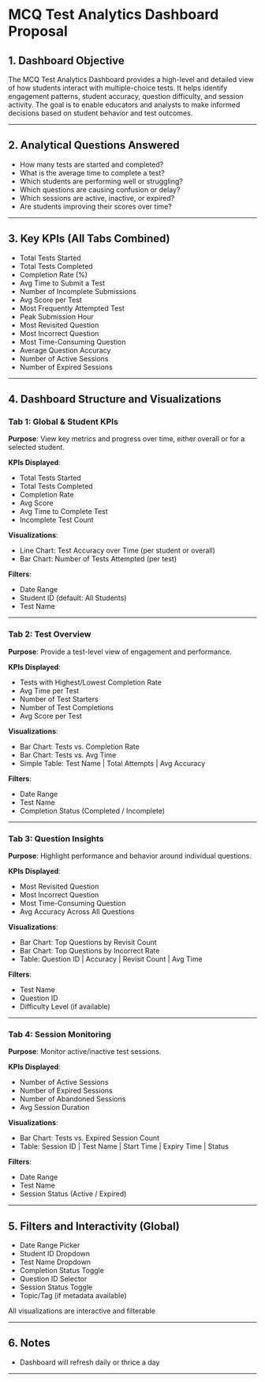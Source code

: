 # MCQ Test Analytics Dashboard Proposal

## 1. Dashboard Objective

The MCQ Test Analytics Dashboard provides a high-level and detailed view of how students interact with multiple-choice tests. It helps identify engagement patterns, student accuracy, question difficulty, and session activity. The goal is to enable educators and analysts to make informed decisions based on student behavior and test outcomes.

---

## 2. Analytical Questions Answered

- How many tests are started and completed?
- What is the average time to complete a test?
- Which students are performing well or struggling?
- Which questions are causing confusion or delay?
- Which sessions are active, inactive, or expired?
- Are students improving their scores over time?

---

## 3. Key KPIs (All Tabs Combined)

- Total Tests Started  
- Total Tests Completed  
- Completion Rate (%)  
- Avg Time to Submit a Test  
- Number of Incomplete Submissions  
- Avg Score per Test  
- Most Frequently Attempted Test  
- Peak Submission Hour  
- Most Revisited Question  
- Most Incorrect Question  
- Most Time-Consuming Question  
- Average Question Accuracy  
- Number of Active Sessions  
- Number of Expired Sessions  

---

## 4. Dashboard Structure and Visualizations

### Tab 1: Global & Student KPIs

**Purpose**: View key metrics and progress over time, either overall or for a selected student.

**KPIs Displayed**:
- Total Tests Started
- Total Tests Completed
- Completion Rate
- Avg Score
- Avg Time to Complete Test
- Incomplete Test Count

**Visualizations**:
- Line Chart: Test Accuracy over Time (per student or overall)
- Bar Chart: Number of Tests Attempted (per test)

**Filters**:
- Date Range
- Student ID (default: All Students)
- Test Name

---

### Tab 2: Test Overview

**Purpose**: Provide a test-level view of engagement and performance.

**KPIs Displayed**:
- Tests with Highest/Lowest Completion Rate
- Avg Time per Test
- Number of Test Starters
- Number of Test Completions
- Avg Score per Test

**Visualizations**:
- Bar Chart: Tests vs. Completion Rate
- Bar Chart: Tests vs. Avg Time
- Simple Table: Test Name | Total Attempts | Avg Accuracy

**Filters**:
- Date Range
- Test Name
- Completion Status (Completed / Incomplete)

---

### Tab 3: Question Insights

**Purpose**: Highlight performance and behavior around individual questions.

**KPIs Displayed**:
- Most Revisited Question
- Most Incorrect Question
- Most Time-Consuming Question
- Avg Accuracy Across All Questions

**Visualizations**:
- Bar Chart: Top Questions by Revisit Count
- Bar Chart: Top Questions by Incorrect Rate
- Table: Question ID | Accuracy | Revisit Count | Avg Time

**Filters**:
- Test Name
- Question ID
- Difficulty Level (if available)

---

### Tab 4: Session Monitoring

**Purpose**: Monitor active/inactive test sessions.

**KPIs Displayed**:
- Number of Active Sessions
- Number of Expired Sessions
- Number of Abandoned Sessions
- Avg Session Duration

**Visualizations**:
- Bar Chart: Tests vs. Expired Session Count
- Table: Session ID | Test Name | Start Time | Expiry Time | Status

**Filters**:
- Date Range
- Test Name
- Session Status (Active / Expired)

---

## 5. Filters and Interactivity (Global)

- Date Range Picker  
- Student ID Dropdown  
- Test Name Dropdown  
- Completion Status Toggle  
- Question ID Selector  
- Session Status Toggle  
- Topic/Tag (if metadata available)  

All visualizations are interactive and filterable

---

## 6. Notes

- Dashboard will refresh daily or thrice a day  


---
